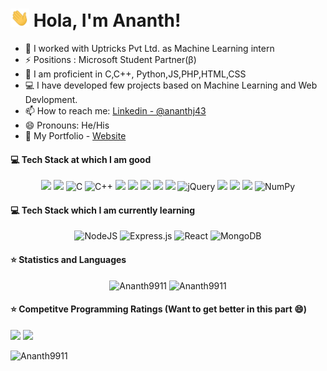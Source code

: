    # <img src="https://raw.githubusercontent.com/ABSphreak/ABSphreak/master/gifs/Hi.gif" width="30px"> Hola, I'm Ananth!


- 🔭 I worked with Uptricks Pvt Ltd. as Machine Learning intern
- ⚡ Positions : Microsoft Student Partner(β)
- 👯 I am proficient in C,C++, Python,JS,PHP,HTML,CSS
- 💻 I have developed few projects based on Machine Learning and Web Devlopment.
- 📫 How to reach me: [Linkedin - @ananthj43](https://www.linkedin.com/in/ananthj43) 
- 😄 Pronouns: He/His
- 🚀 My Portfolio - [Website](https://ananth9911.github.io/Ananth-Porfolio/)

#### 💻 Tech Stack at which I am good

<p align="center">
<img src="https://img.shields.io/badge/python-3776AB.svg?&style=for-the-badge&logo=python&logoColor=white" height="25"/>
<img src="https://img.shields.io/badge/php-8892BF.svg?&style=for-the-badge&logo=php&logoColor=white" height="25"/>
<img alt="C" src="https://img.shields.io/badge/c%20-%2300599C.svg?&style=for-the-badge&logo=c&logoColor=white"/ height="25">
<img alt="C++" src="https://img.shields.io/badge/c++%20-%2300599C.svg?&style=for-the-badge&logo=c%2B%2B&ogoColor=white"/ height="25">
<img src="https://img.shields.io/badge/javascript-F7DF1E.svg?&style=for-the-badge&logo=javascript&logoColor=white" height="25"/>
<img src="https://img.shields.io/badge/mysql-4479A1.svg?&style=for-the-badge&logo=mysql&logoColor=white" height="25"/>
<img src="https://img.shields.io/badge/xampp-FB7A24.svg?&style=for-the-badge&logo=xampp&logoColor=white" height="25"/>
<img src="https://img.shields.io/badge/jupyter-F3631D.svg?&style=for-the-badge&logo=jupyter&logoColor=white" height="25"/>
<img src="https://img.shields.io/badge/anaconda-42B029.svg?&style=for-the-badge&logo=anaconda&logoColor=white" height="25"/>
<img alt="jQuery" src="https://img.shields.io/badge/jquery%20-%230769AD.svg?&style=for-the-badge&logo=jquery&logoColor=white" height="25>
<img src="https://img.shields.io/badge/VS%20Code-007ACC.svg?&style=for-the-badge&logo=visual-studio-code&logoColor=white" height="25"/>
<img src="https://img.shields.io/badge/sublime-FF9800.svg?&style=for-the-badge&logo=sublime-text&logoColor=white" height="25"/>
<img src="https://img.shields.io/badge/edge-0078D7.svg?&style=for-the-badge&logo=microsoft-edge&logoColor=white" height="25"/>
<img src="https://img.shields.io/badge/Machine Learning-orange?style=for-the-badge&logo=Jupyter)](https://jupyter.org/try)" height="25"/>
<img alt="NumPy" src="https://img.shields.io/badge/numpy%20-%23013243.svg?&style=for-the-badge&logo=numpy&logoColor=white" />
</p>

#### 💻 Tech Stack which I am currently learning 
<p align="center">
<img alt="NodeJS" src="https://img.shields.io/badge/node.js%20-%2343853D.svg?&style=for-the-badge&logo=node.js&logoColor=white"/>
<img alt="Express.js" src="https://img.shields.io/badge/express.js%20-%23404d59.svg?&style=for-the-badge"/>
<img alt="React" src="https://img.shields.io/badge/react%20-%2320232a.svg?&style=for-the-badge&logo=react&logoColor=%2361DAFB">
<img alt="MongoDB" src ="https://img.shields.io/badge/MongoDB-%234ea94b.svg?&style=for-the-badge&logo=mongodb&logoColor=white"/>

</p>

#### ⭐  Statistics and Languages

 <p align="center"> 
    <img src="https://github-readme-stats.vercel.app/api?username=Ananth9911&count_private=true&show_icons=true&title_color=ffffff&icon_color=bb2acf&text_color=daf7dc&bg_color=151515" alt="Ananth9911" width="420"/> 
    <img src="https://github-readme-stats.vercel.app/api/top-langs/?username=Ananth9911&hide=jupyter%20notebook,html,css&langs_count=8&layout=compact&title_color=ffffff&icon_color=bb2acf&text_color=daf7dc&bg_color=151515" alt="Ananth9911" height="165" />
 </p>
 
 #### ⭐  Competitve Programming Ratings (Want to get better in this part 😄)
 <p>
 
 <img src="https://img.shields.io/badge/dynamic/json?label=CodeChef&query=%24.rating&url=https://competitive-coding-api.herokuapp.com/api/codechef/defender_43&prefix=Rating%20&logo=codechef&logoColor=f5f5dc&labelColor=7b5e47&style=for-the-badge&cacheSeconds=86400"/>
 
 <img src="https://img.shields.io/badge/dynamic/json?&color=1f8acb&logo=codeforces&label=Codeforces&url=https://competitive-coding-api.herokuapp.com/api/codeforces/defender_43&query=%24.rating&prefix=Rating%20&style=for-the-badge&cacheSeconds=86400"/>
 

<p align="left"> <img src="https://komarev.com/ghpvc/?username=Ananth9911j&label=Profile%20views&color=0e75b6&style=flat" alt="Ananth9911" /> </p>
